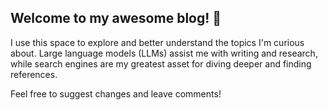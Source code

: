 ## Welcome to my awesome blog! 👋

I use this space to explore and better understand the topics I'm curious about.
Large language models (LLMs) assist me with writing and research, while search engines 
are my greatest asset for diving deeper and finding references.
    
Feel free to suggest changes and leave comments!
